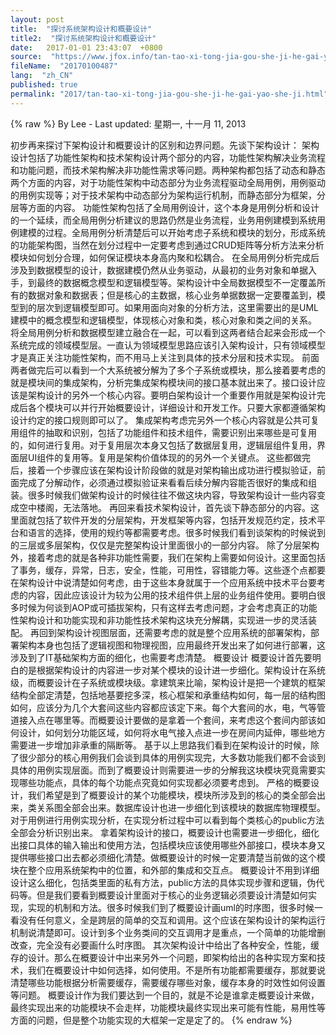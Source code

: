 ```yaml
---
layout: post
title:  "探讨系统架构设计和概要设计"
title2:  "探讨系统架构设计和概要设计"
date:   2017-01-01 23:43:07  +0800
source:  "https://www.jfox.info/tan-tao-xi-tong-jia-gou-she-ji-he-gai-yao-she-ji.html"
fileName:  "20170100487"
lang:  "zh_CN"
published: true
permalink: "2017/tan-tao-xi-tong-jia-gou-she-ji-he-gai-yao-she-ji.html"
---
```

{% raw %}
By Lee - Last updated: 星期一, 十一月 11, 2013

初步再来探讨下架构设计和概要设计的区别和边界问题。先谈下架构设计：
架构设计包括了功能性架构和技术架构设计两个部分的内容，功能性架构解决业务流程和功能问题，而技术架构解决非功能性需求等问题。两种架构都包括了动态和静态两个方面的内容，对于功能性架构中动态部分为业务流程驱动全局用例，用例驱动的用例实现等；对于技术架构中动态部分为架构运行机制，而静态部分为框架，分层等方面的内容。
功能性架构包括了全局用例设计，这个本身是用例分析和设计的一个延续，而全局用例分析建议的思路仍然是业务流程，业务用例建模到系统用例建模的过程。全局用例分析清楚后可以开始考虑子系统和模块的划分，形成系统的功能架构图，当然在划分过程中一定要考虑到通过CRUD矩阵等分析方法来分析模块如何划分合理，如何保证模块本身高内聚和松耦合。
在全局用例分析完成后涉及到数据模型的设计，数据建模仍然从业务驱动，从最初的业务对象和单据入手，到最终的数据概念模型和逻辑模型等。架构设计中全局数据模型不一定覆盖所有的数据对象和数据表；但是核心的主数据，核心业务单据数据一定要覆盖到，模型到的层次到逻辑模型即可。如果用面向对象的分析方法，这里需要出的是UML建模中的概念模型和逻辑模型，体现核心对象和类，核心对象和类之间的关系。
将全局用例分析和数据模型建立融合在一起，可以看到这两者结合起来会形成一个系统完成的领域模型层。一直认为领域模型思路应该引入架构设计，只有领域模型才是真正关注功能性架构，而不用马上关注到具体的技术分层和技术实现。
前面两者做完后可以看到一个大系统被分解为了多个子系统或模块，那么接着要考虑的就是模块间的集成架构，分析完集成架构模块间的接口基本就出来了。接口设计应该是架构设计的另外一个核心内容。要明白架构设计一个重要作用就是架构设计完成后各个模块可以并行开始概要设计，详细设计和开发工作。只要大家都遵循架构设计约定的接口规则即可以了。
集成架构考虑完另外一个核心内容就是公共可复用组件的抽取和识别，包括了功能组件和技术组件，需要识别出来哪些是可复用的，如何进行复用。对于复用层次本身又包括了数据层复用，逻辑层组件复用，界面层UI组件的复用等。复用是架构价值体现的的另外一个关键点。
这些都做完后，接着一个步骤应该在架构设计阶段做的就是对架构输出成功进行模拟验证，前面完成了分解动作，必须通过模拟验证来看看后续分解内容能否很好的集成和组装。很多时候我们做架构设计的时候往往不做这块内容，导致架构设计一些内容变成空中楼阁，无法落地。
再回来看技术架构设计，首先谈下静态部分的内容。这里面就包括了软件开发的分层架构，开发框架等内容，包括开发规范约定，技术平台和语言的选择，使用的规约等都需要考虑。很多时候我们看到谈架构的时候说到的三层或多层架构，仅仅是完整架构设计里面很小的一部分内容。
除了分层架构外，接着考虑的就是各种非功能性需要，我们在架构上需要如何设计。这里面包括了事务，缓存，异常，日志，安全，性能，可用性，容错能力等。这些逐个点都要在架构设计中说清楚如何考虑，由于这些本身就属于一个应用系统中技术平台要考虑的内容，因此应该设计为较为公用的技术组件供上层的业务组件使用。要明白很多时候为何谈到AOP或可插拔架构，只有这样去考虑问题，才会考虑真正的功能性架构设计和功能实现和非功能性技术架构这块充分解耦，实现进一步的灵活装配。
再回到架构设计视图层面，还需要考虑的就是整个应用系统的部署架构，部署架构本身也包括了逻辑视图和物理视图，应用最终开发出来了如何进行部署，这涉及到了IT基础架构方面的细化，也需要考虑清楚。
概要设计
概要设计首先要明白的是根据架构设计的内容进一步对某个模块的设计进一步细化。架构设计在系统级，而概要设计在子系统或模块级。拿建筑来比喻，架构设计是把一个建筑的框架结构全部定清楚，包括地基要挖多深，核心框架和承重结构如何，每一层的结构图如何，应该分为几个大套间这些内容都应该定下来。每个大套间的水，电，气等管道接入点在哪里等。而概要设计要做的是拿着一个套间，来考虑这个套间内部该如何设计，如何划分功能区域，如何将水电气接入点进一步在房间内延伸，哪些地方需要进一步增加非承重的隔断等。
基于以上思路我们看到在架构设计的时候，除了很少部分的核心用例我们会谈到具体的用例实现完，大多数功能我们都不会谈到具体的用例实现层面。而到了概要设计则需要进一步的分解我这块模块究竟需要实现哪些功能点，具体的每个功能点究竟如何实现都必须要考虑到。
严格的概要设计，我们希望是到了概要设计的某个功能模块，模块所涉及到的核心的类全部会出来，类关系图全部会出来。数据库设计也进一步细化到该模块的数据库物理模型。对于用例进行用例实现分析，在实现分析过程中可以看到每个类核心的public方法全部会分析识别出来。
拿着架构设计的接口，概要设计也需要进一步细化，细化出接口具体的输入输出和使用方法，包括模块应该使用哪些外部接口，模块本身又提供哪些接口出去都必须细化清楚。做概要设计的时候一定要清楚当前做的这个模块在整个应用系统架构中的位置，和外部的集成和交互点。
概要设计不用到详细设计这么细化，包括类里面的私有方法，public方法的具体实现步骤和逻辑，伪代码等。但是我们要看到概要设计里面对于核心的业务逻辑必须要设计清楚如何实现，实现的机制和方法。很多时候我们到了概要设计画uml的时序图，很多时候一看没有任何意义，全是跨层的简单的交互和调用。这个应该在架构设计的架构运行机制说清楚即可。设计到多个业务类间的交互调用才是重点，一个简单的功能增删改查，完全没有必要画什么时序图。
其次架构设计中给出了各种安全，性能，缓存的设计。那么在概要设计中出来另外一个问题，即架构给出的各种实现方案和技术，我们在概要设计中如何选择，如何使用。不是所有功能都需要缓存，那就要说清楚哪些功能根据分析需要缓存，需要缓存哪些对象，缓存本身的时效性如何设置等问题。
概要设计作为我们要达到一个目的，就是不论是谁拿走概要设计来做，最终实现出来的功能模块不会走样，功能模块最终实现出来可能有性能，易用性等方面的问题，但是整个功能实现的大框架一定是定了的。
{% endraw %}
